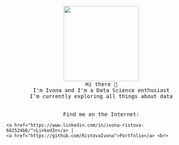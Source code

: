 <p align="center">
  <img src="https://image.flaticon.com/icons/svg/616/616564.svg" width="200px">
  <br>
  <samp>
    Hi there 👋 <br>
    I'm Ivona and I'm a Data Science enthusiast <br>
    I’m currently exploring all things about data <br>
     <br>
    <br>
    Find me on the Internet: <br>
    
    <a href="https://www.linkedin.com/in/ivona-ristova-682524b6/">LinkedIn</a> |
    <a href="https://github.com/RistovaIvona">Portfolio</a> <br> 
  </samp>
</p>
